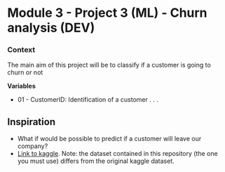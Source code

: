 # Module 3 - Project 3 (ML) - Churn analysis (DEV)

### Context
The main aim of this project will be to classify if a customer is going to churn or not

**Variables**
- 01 - CustomerID: Identification of a customer
.
.
.

## Inspiration
- What if would be possible to predict if a customer will leave our company?
- [Link to kaggle](https://www.kaggle.com/adammaus/predicting-churn-for-bank-customers). Note: the dataset contained in this repository (the one you must use) differs from the original kaggle dataset.

